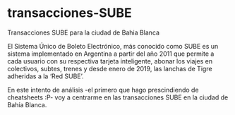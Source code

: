 # transacciones-SUBE
Transacciones SUBE para la ciudad de Bahia Blanca

El Sistema Único de Boleto Electrónico, más conocido como SUBE es un sistema implementado en Argentina a partir del año 2011 que permite a cada usuario con su respectiva tarjeta inteligente, 
abonar los viajes en colectivos, subtes, trenes y desde enero de 2019, las lanchas de Tigre adheridas a la ‘Red SUBE’.

En este intento de análisis -el primero que hago prescindiendo de cheatsheets :P- voy a centrarme en las transacciones SUBE en la ciudad de Bahía Blanca.
